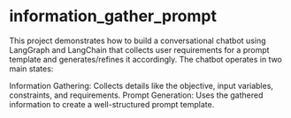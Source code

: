 # information_gather_prompt

This project demonstrates how to build a conversational chatbot using LangGraph and LangChain that collects user requirements for a prompt template and generates/refines it accordingly. The chatbot operates in two main states:

Information Gathering: Collects details like the objective, input variables, constraints, and requirements.
Prompt Generation: Uses the gathered information to create a well-structured prompt template.
